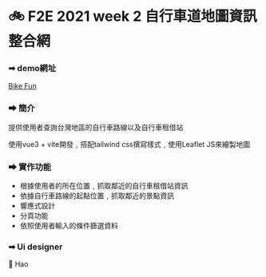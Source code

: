# 🚲 F2E 2021 week 2 自行車道地圖資訊整合網



### ➡ demo網址

[Bike Fun](https://changchiao.github.io/vue_youbike/#/)



### ➡ 簡介
提供使用者查詢台灣地區的自行車路線以及自行車租借站

使用vue3 + vite開發﹐搭配tailwind css撰寫樣式﹐使用Leaflet JS來繪製地圖

### ➡ 實作功能

- 根據使用者的所在位置﹐抓取鄰近的自行車租借站資訊
- 依據自行車路線的起點位置﹐抓取鄰近的景點資訊
- 響應式設計
- 分頁功能
- 依照使用者輸入的條件篩選資料



### ➡ Ui designer
👏  Hao

